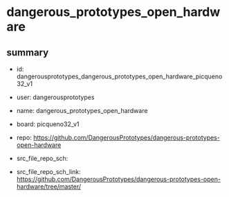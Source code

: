 # dangerous_prototypes_open_hardware
 
## summary 
* id: dangerousprototypes_dangerous_prototypes_open_hardware_picqueno32_v1
* user: dangerousprototypes
* name: dangerous_prototypes_open_hardware
* board: picqueno32_v1
* repo: https://github.com/DangerousPrototypes/dangerous-prototypes-open-hardware



* src_file_repo_sch: 
* src_file_repo_sch_link: https://github.com/DangerousPrototypes/dangerous-prototypes-open-hardware/tree/master/






